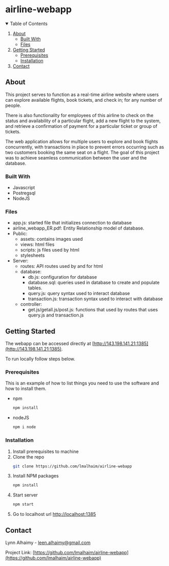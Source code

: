# airline-webapp

<!-- TABLE OF CONTENTS -->
<details open="open">
  <summary>Table of Contents</summary>
  <ol>
    <li>
      <a href="#about-the-project">About</a>
      <ul>
        <li><a href="#built-with">Built With</a></li>
        <li><a href="#files">Files</a></li>
      </ul>
    </li>
    <li>
      <a href="#getting-started">Getting Started</a>
      <ul>
        <li><a href="#prerequisites">Prerequisites</a></li>
        <li><a href="#installation">Installation</a></li>
      </ul>
    </li>
    <li><a href="#contact">Contact</a></li>
  </ol>
</details>



<!-- ABOUT THE PROJECT -->
## About 

This project serves to function as a real-time airline website where users can explore available flights, book tickets, and check in; for any number of people. 

There is also functionality for employees of this airline to check on the status and availability of a particular flight, add a new flight to the system, and retrieve a confirmation of payment for a particular ticket or group of tickets. 

The web application allows for multiple users to explore and book flights concurrently, with transactions in place to prevent errors occurring such as two customers booking the same seat on a flight. The goal of this project was to achieve seamless communication between the user and the database.

### Built With

* Javascript
* Postregsql
* NodeJS

### Files
* app.js: started file that initializes connection to database 
* airline_webapp_ER.pdf: Entity Relationship model of database. 
* Public: 
    * assets: contains images used 
    * views: html files 
    * scripts: js files used by html 
    * stylesheets
* Server: 
    * routes: API routes used by and for html 
    * database: 
         * db.js: configuration for database 
         * database.sql: queries used in database to create and populate tables.
         * query.js: query syntax used to interact database
         * transaction.js: transaction syntax used to interact with database 
    * controller: 
         * get.js/getall.js/post.js: functions that used by routes that uses query.js and transaction.js


<!-- GETTING STARTED -->
## Getting Started

The webapp can be accessed directly at [http://143.198.141.21:1385](http://143.198.141.21:1385). 

To run locally follow steps below. 

### Prerequisites

This is an example of how to list things you need to use the software and how to install them.
* npm
  ```sh
  npm install 
  ```
* nodeJS
  ```sh
  npm i node
  ```

### Installation

1. Install prerequisites to machine 
2. Clone the repo
   ```sh
   git clone https://github.com/lmalhaim/airline-webapp
   ```
3. Install NPM packages
   ```sh
   npm install
   ```
4. Start server
   ```sh
   npm start
   ```
5. Go to localhost url [http://localhost:1385](http://localhost:1385)

<!-- CONTACT -->
## Contact

Lynn Alhaimy - leen.alhaimy@gmail.com

Project Link: [https://github.com/lmalhaim/airline-webapp](https://github.com/lmalhaim/airline-webapp)

